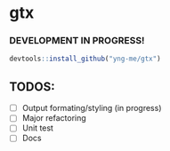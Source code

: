 # gtx

### DEVELOPMENT IN PROGRESS!

```r
devtools::install_github("yng-me/gtx")
```

## TODOS:
- [ ] Output formating/styling (in progress)
- [ ] Major refactoring
- [ ] Unit test
- [ ] Docs
